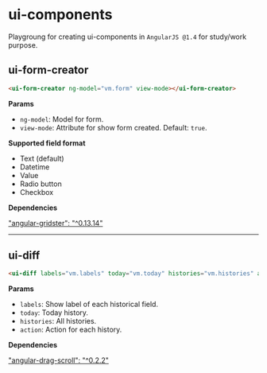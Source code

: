 # ui-components

Playgroung for creating ui-components in `AngularJS @1.4` for study/work purpose.

## ui-form-creator

```html
<ui-form-creator ng-model="vm.form" view-mode></ui-form-creator>
```

**Params**

* `ng-model`: Model for form.
* `view-mode`: Attribute for show form created. Default: `true`.

**Supported field format**

* Text (default) 
* Datetime
* Value
* Radio button
* Checkbox

**Dependencies**

["angular-gridster": "^0.13.14"](https://github.com/ManifestWebDesign/angular-gridster)

------------

## ui-diff

```html
<ui-diff labels="vm.labels" today="vm.today" histories="vm.histories" action="vm.edit"></ui-diff>
```

**Params**

* `labels`: Show label of each historical field.
* `today`: Today history.
* `histories`: All histories.
* `action`: Action for each history.

**Dependencies**

["angular-drag-scroll": "^0.2.2"](https://github.com/jellekralt/angular-drag-scroll)   

